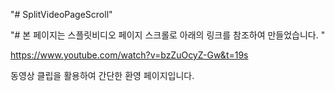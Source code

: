 "# SplitVideoPageScroll"

"# 본 페이지는 스플릿비디오 페이지 스크롤로 아래의 링크를 참조하여 만들었습니다. "

https://www.youtube.com/watch?v=bzZuOcyZ-Gw&t=19s

동영상 클립을 활용하여 간단한 환영 페이지입니다.
